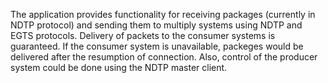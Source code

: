 The application provides functionality for receiving packages (currently in NDTP protocol) and sending them to multiply systems using NDTP and EGTS protocols. Delivery of packets to the consumer systems is guaranteed. If the consumer system is unavailable, packeges would be delivered after the resumption of connection. Also, control of the producer system could be done using the NDTP master client.